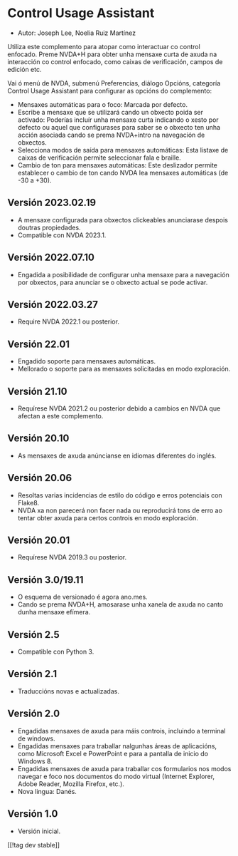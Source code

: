 # Control Usage Assistant #

* Autor: Joseph Lee, Noelia Ruiz Martínez

Utiliza este complemento para atopar como interactuar co control enfocado.
Preme NVDA+H para obter unha mensaxe curta de axuda na interacción co
control enfocado, como caixas de verificación, campos de edición etc.

Vai ó menú de NVDA, submenú Preferencias, diálogo Opcións, categoría Control
Usage Assistant para configurar as opcións do complemento:

* Mensaxes automáticas para o foco: Marcada por defecto.
* Escribe a mensaxe que se utilizará cando un obxecto poida ser activado:
  Poderías incluír unha mensaxe curta indicando o xesto por defecto ou aquel
  que configurases para saber se o obxecto ten unha acción asociada cando se
  prema NVDA+intro na navegación de obxectos.
* Selecciona modos de saída para mensaxes automáticas: Esta listaxe de
  caixas de verificación permite seleccionar fala e braille.
* Cambio de ton para mensaxes automáticas: Este deslizador permite
  establecer o cambio de ton cando NVDA lea mensaxes automáticas (de -30 a
  +30).

## Versión 2023.02.19

* A mensaxe configurada para obxectos clickeables anunciarase despois
  doutras propiedades.
* Compatible con NVDA 2023.1.

## Versión 2022.07.10

* Engadida a posibilidade de configurar unha mensaxe para a navegación por
  obxectos, para anunciar se o obxecto actual se pode activar.

## Versión 2022.03.27

* Require NVDA 2022.1 ou posterior.

## Versión 22.01

* Engadido soporte para mensaxes automáticas.
* Mellorado o soporte para as mensaxes solicitadas en modo exploración.

## Versión 21.10

* Requírese NVDA 2021.2 ou posterior debido a cambios en NVDA que afectan a
  este complemento.

## Versión 20.10

* As mensaxes de axuda anúncianse en idiomas diferentes do inglés.

## Versión 20.06

* Resoltas varias incidencias de estilo do código e erros potenciais con
  Flake8.
* NVDA xa non parecerá non facer nada ou reproducirá tons de erro ao tentar
  obter axuda para certos controis en modo exploración.

## Versión 20.01

* Requírese NVDA 2019.3 ou posterior.

## Versión 3.0/19.11

* O esquema de versionado é agora ano.mes.
* Cando se prema NVDA+H, amosarase unha xanela de axuda no canto dunha
  mensaxe efímera.

## Versión 2.5

* Compatible con Python 3.

## Versión 2.1

* Traduccións novas e actualizadas.

## Versión 2.0

* Engadidas mensaxes de axuda para máis controis, incluindo a terminal de
  windows.
* Engadidas mensaxes para traballar nalgunhas áreas de aplicacións, como
  Microsoft Excel e PowerPoint e para a pantalla de inicio do Windows 8.
* Engadidas mensaxes de axuda para traballar cos formularios nos modos
  navegar e foco nos documentos do modo virtual (Internet Explorer, Adobe
  Reader, Mozilla Firefox, etc.).
* Nova lingua: Danés.

## Versión 1.0

* Versión inicial.

[[!tag dev stable]]
